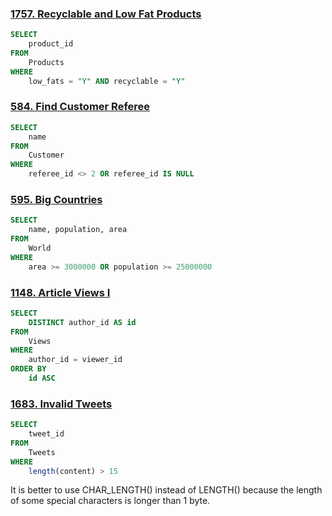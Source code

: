### [1757. Recyclable and Low Fat Products](https://leetcode.cn/problems/recyclable-and-low-fat-products/)

```sql
SELECT 
    product_id 
FROM 
    Products 
WHERE
    low_fats = "Y" AND recyclable = "Y"
```

### [584. Find Customer Referee](https://leetcode.cn/problems/find-customer-referee/)

```sql
SELECT
    name
FROM
    Customer
WHERE
    referee_id <> 2 OR referee_id IS NULL
```

### [595. Big Countries](https://leetcode.cn/problems/big-countries/)

```sql
SELECT
    name, population, area
FROM
    World
WHERE
    area >= 3000000 OR population >= 25000000
```

### [1148. Article Views I](https://leetcode.cn/problems/article-views-i/)

```sql
SELECT
    DISTINCT author_id AS id 
FROM
    Views
WHERE 
    author_id = viewer_id
ORDER BY
    id ASC
```

### [1683. Invalid Tweets](https://leetcode.cn/problems/invalid-tweets/)

```sql
SELECT
    tweet_id
FROM
    Tweets
WHERE
    length(content) > 15
```

It is better to use CHAR_LENGTH() instead of LENGTH() because the length of some special characters is longer than 1 byte.
